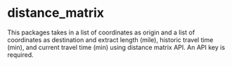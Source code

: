 # distance_matrix

This packages takes in a list of coordinates as origin and a list of coordinates as destination and extract length (mile), historic travel time (min), and current travel time (min) using distance matrix API. An API key is required.
